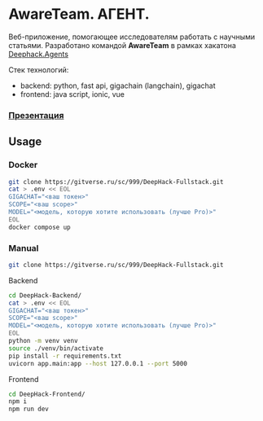 # AwareTeam. АГЕНТ.

Веб-приложение, помогающее исследователям работать с научными статьями.
Разработано командой **AwareTeam** в рамках хакатона [Deephack.Agents](https://agents.deephack.me/)

Стек технологий: 
- backend: python, fast api, gigachain (langchain), gigachat
- frontend: java script, ionic, vue

### [Презентация](./presentation.pdf)

## Usage

### Docker

```bash
git clone https://gitverse.ru/sc/999/DeepHack-Fullstack.git
cat > .env << EOL
GIGACHAT="<ваш токен>"
SCOPE="<ваш scope>"
MODEL="<модель, которую хотите использовать (лучше Pro)>"
EOL
docker compose up
```

### Manual

```bash
git clone https://gitverse.ru/sc/999/DeepHack-Fullstack.git
```

Backend
```bash
cd DeepHack-Backend/
cat > .env << EOL
GIGACHAT="<ваш токен>"
SCOPE="<ваш scope>"
MODEL="<модель, которую хотите использовать (лучше Pro)>"
EOL
python -m venv venv
source ./venv/bin/activate
pip install -r requirements.txt
uvicorn app.main:app --host 127.0.0.1 --port 5000
```

Frontend
```bash
cd DeepHack-Frontend/
npm i
npm run dev
```
